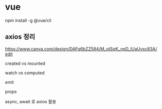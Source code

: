 # vue

npm install -g @vue/cli

## axios 정리
https://www.canva.com/design/DAFq6bZZ584/M_pISqK_npD_lUaUvsc83A/edit


created vs mounted

watch vs computed

emit

props

async, await 로 axios 활용
